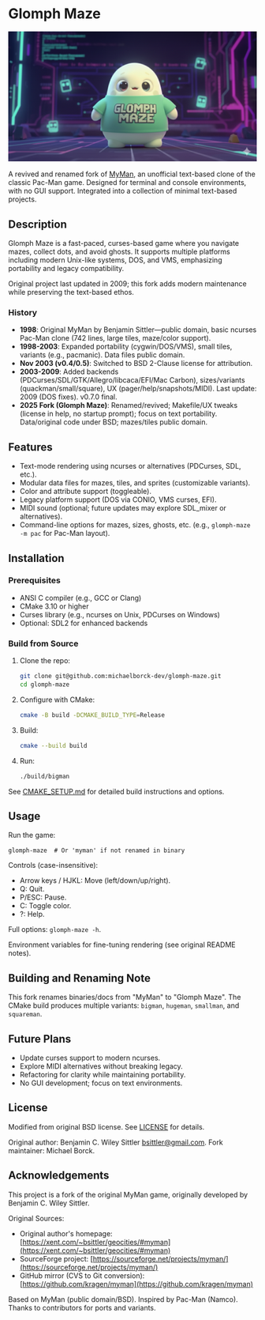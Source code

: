 # Glomph Maze

![Glomph Mascot](images/glomph-mascot.png)

A revived and renamed fork of [MyMan](http://myman.sourceforge.net/), an unofficial text-based clone of the classic Pac-Man game. Designed for terminal and console environments, with no GUI support. Integrated into a collection of minimal text-based projects.

## Description

Glomph Maze is a fast-paced, curses-based game where you navigate mazes, collect dots, and avoid ghosts. It supports multiple platforms including modern Unix-like systems, DOS, and VMS, emphasizing portability and legacy compatibility.

Original project last updated in 2009; this fork adds modern maintenance while preserving the text-based ethos.

### History
- **1998**: Original MyMan by Benjamin Sittler—public domain, basic ncurses Pac-Man clone (742 lines, large tiles, maze/color support).
- **1998-2003**: Expanded portability (cygwin/DOS/VMS), small tiles, variants (e.g., pacmanic). Data files public domain.
- **Nov 2003 (v0.4/0.5)**: Switched to BSD 2-Clause license for attribution.
- **2003-2009**: Added backends (PDCurses/SDL/GTK/Allegro/libcaca/EFI/Mac Carbon), sizes/variants (quackman/small/square), UX (pager/help/snapshots/MIDI). Last update: 2009 (DOS fixes). v0.7.0 final.
- **2025 Fork (Glomph Maze)**: Renamed/revived; Makefile/UX tweaks (license in help, no startup prompt); focus on text portability. Data/original code under BSD; mazes/tiles public domain.

## Features

- Text-mode rendering using ncurses or alternatives (PDCurses, SDL, etc.).
- Modular data files for mazes, tiles, and sprites (customizable variants).
- Color and attribute support (toggleable).
- Legacy platform support (DOS via CONIO, VMS curses, EFI).
- MIDI sound (optional; future updates may explore SDL_mixer or alternatives).
- Command-line options for mazes, sizes, ghosts, etc. (e.g., `glomph-maze -m pac` for Pac-Man layout).

## Installation

### Prerequisites
- ANSI C compiler (e.g., GCC or Clang)
- CMake 3.10 or higher
- Curses library (e.g., ncurses on Unix, PDCurses on Windows)
- Optional: SDL2 for enhanced backends

### Build from Source
1. Clone the repo:
   ```bash
   git clone git@github.com:michaelborck-dev/glomph-maze.git
   cd glomph-maze
   ```

2. Configure with CMake:
   ```bash
   cmake -B build -DCMAKE_BUILD_TYPE=Release
   ```

3. Build:
   ```bash
   cmake --build build
   ```

4. Run:
   ```bash
   ./build/bigman
   ```

See [CMAKE_SETUP.md](CMAKE_SETUP.md) for detailed build instructions and options.

## Usage

Run the game:
```
glomph-maze  # Or 'myman' if not renamed in binary
```

Controls (case-insensitive):
- Arrow keys / HJKL: Move (left/down/up/right).
- Q: Quit.
- P/ESC: Pause.
- C: Toggle color.
- ?: Help.

Full options: `glomph-maze -h`.

Environment variables for fine-tuning rendering (see original README notes).

## Building and Renaming Note

This fork renames binaries/docs from \"MyMan\" to \"Glomph Maze\". The CMake build produces multiple variants: `bigman`, `hugeman`, `smallman`, and `squareman`.

## Future Plans

- Update curses support to modern ncurses.
- Explore MIDI alternatives without breaking legacy.
- Refactoring for clarity while maintaining portability.
- No GUI development; focus on text environments.

## License

Modified from original BSD license. See [LICENSE](LICENSE) for details.

Original author: Benjamin C. Wiley Sittler <bsittler@gmail.com>. Fork maintainer: Michael Borck.

## Acknowledgements

This project is a fork of the original MyMan game, originally developed by Benjamin C. Wiley Sittler.

Original Sources:
- Original author's homepage: [https://xent.com/~bsittler/geocities/#myman](https://xent.com/~bsittler/geocities/#myman)
- SourceForge project: [https://sourceforge.net/projects/myman/](https://sourceforge.net/projects/myman/)
- GitHub mirror (CVS to Git conversion): [https://github.com/kragen/myman](https://github.com/kragen/myman)

Based on MyMan (public domain/BSD). Inspired by Pac-Man (Namco). Thanks to contributors for ports and variants.